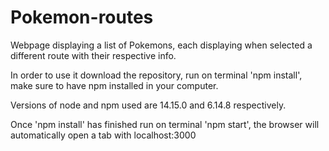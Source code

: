 # Pokemon-routes

Webpage displaying a list of Pokemons, each displaying when selected a different route with their respective info.

In order to use it download the repository, run on terminal 'npm install', make sure to have npm installed in your computer.

Versions of node and npm used are 14.15.0 and 6.14.8 respectively.

Once 'npm install' has finished run on terminal 'npm start', the browser will automatically open a tab with localhost:3000

